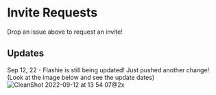# Invite Requests
Drop an issue above to request an invite!
## Updates

Sep 12, 22 - Flashie is still being updated! Just pushed another change! (Look at the image below and see the update dates)
![CleanShot 2022-09-12 at 13 54 07@2x](https://user-images.githubusercontent.com/76186054/189756847-b45d1218-ef4d-4c5c-8f42-b97ec4fbea7a.png)

